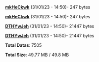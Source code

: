 [**mkHeCkwk**](/data/mkHeCkwk.txt) (31/01/23 - 14:50)- 247 bytes

[**mkHeCkwk**](/data/mkHeCkwk.txt) (31/01/23 - 14:50)- 247 bytes

[**DTHYwJeh**](/data/DTHYwJeh.txt) (31/01/23 - 14:50)- 21447 bytes

[**DTHYwJeh**](/data/DTHYwJeh.txt) (31/01/23 - 14:50)- 21447 bytes

**Total Datas**: 7505

**Total Size**: 49.77 MB / 49.8 MB